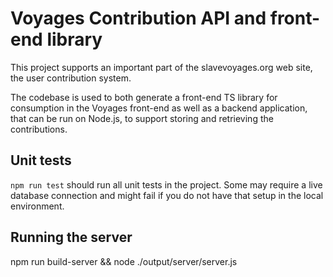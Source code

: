 # Voyages Contribution API and front-end library

This project supports an important part of the slavevoyages.org web site, the
user contribution system.

The codebase is used to both generate a front-end TS library for consumption in
the Voyages front-end as well as a backend application, that can be run on
Node.js, to support storing and retrieving the contributions.

## Unit tests

`npm run test` should run all unit tests in the project. Some may require a
live database connection and might fail if you do not have that setup in the
local environment.

## Running the server

npm run build-server && node ./output/server/server.js